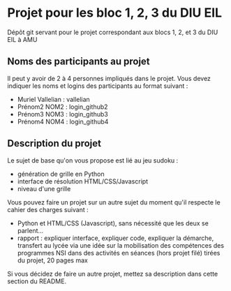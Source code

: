 # Projet pour les bloc 1, 2, 3 du DIU EIL

Dépôt git servant pour le projet correspondant aux blocs 1, 2, et 3 du DIU EIL à AMU

## Noms des participants au projet

Il peut y avoir de 2 à 4 personnes impliqués dans le projet. Vous devez indiquer les noms et logins des participants au format suivant :

- Muriel Vallelian : vallelian
- Prénom2 NOM2 : login_github2
- Prénom3 NOM3 : login_github3
- Prénom4 NOM4 : login_github4

## Description du projet

Le sujet de base qu'on vous propose est lié au jeu sudoku :

- génération de grille en Python
- interface de résolution HTML/CSS/Javascript
- niveau d'une grille

Vous pouvez faire un projet sur un autre sujet du moment qu'il respecte le cahier des charges suivant :

- Python et HTML/CSS (Javascript), sans nécessité que les deux se parlent…
- rapport : expliquer interface, expliquer code, expliquer la démarche, transfert au lycée via une idée sur la mobilisation des compétences des programmes NSI dans des activités en séances (hors projet filé) tirées du projet, 20 pages max

Si vous décidez de faire un autre projet, mettez sa description dans cette section du README. 
